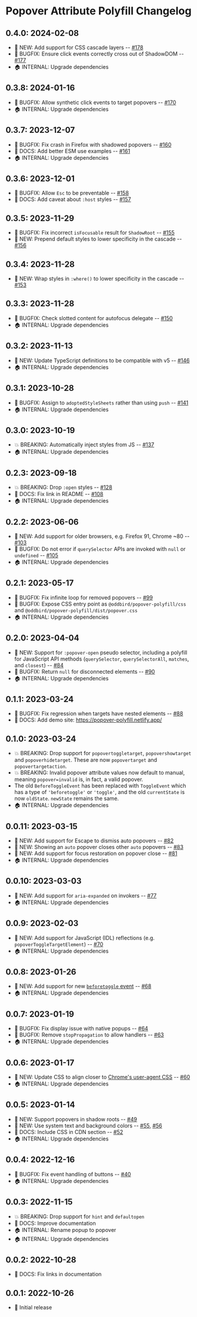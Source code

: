 # Popover Attribute Polyfill Changelog

## 0.4.0: 2024-02-08

- 🚀 NEW: Add support for CSS cascade layers --
  [#178](https://github.com/oddbird/popover-polyfill/pull/178)
- 🐛 BUGFIX: Ensure click events correctly cross out of ShadowDOM --
  [#177](https://github.com/oddbird/popover-polyfill/pull/177)
- 🏠 INTERNAL: Upgrade dependencies

## 0.3.8: 2024-01-16

- 🐛 BUGFIX: Allow synthetic click events to target popovers --
  [#170](https://github.com/oddbird/popover-polyfill/pull/170)
- 🏠 INTERNAL: Upgrade dependencies

## 0.3.7: 2023-12-07

- 🐛 BUGFIX: Fix crash in Firefox with shadowed popovers --
  [#160](https://github.com/oddbird/popover-polyfill/pull/160)
- 📝 DOCS: Add better ESM use examples --
  [#161](https://github.com/oddbird/popover-polyfill/pull/161)
- 🏠 INTERNAL: Upgrade dependencies

## 0.3.6: 2023-12-01

- 🐛 BUGFIX: Allow `Esc` to be preventable --
  [#158](https://github.com/oddbird/popover-polyfill/pull/158)
- 📝 DOCS: Add caveat about `:host` styles --
  [#157](https://github.com/oddbird/popover-polyfill/pull/157)

## 0.3.5: 2023-11-29

- 🐛 BUGFIX: Fix incorrect `isFocusable` result for `ShadowRoot` --
  [#155](https://github.com/oddbird/popover-polyfill/pull/155)
- 🚀 NEW: Prepend default styles to lower specificity in the cascade --
  [#156](https://github.com/oddbird/popover-polyfill/pull/156)

## 0.3.4: 2023-11-28

- 🚀 NEW: Wrap styles in `:where()` to lower specificity in the cascade --
  [#153](https://github.com/oddbird/popover-polyfill/pull/153)

## 0.3.3: 2023-11-28

- 🐛 BUGFIX: Check slotted content for autofocus delegate --
  [#150](https://github.com/oddbird/popover-polyfill/pull/150)
- 🏠 INTERNAL: Upgrade dependencies

## 0.3.2: 2023-11-13

- 🚀 NEW: Update TypeScript definitions to be compatible with v5 --
  [#146](https://github.com/oddbird/popover-polyfill/pull/146)
- 🏠 INTERNAL: Upgrade dependencies

## 0.3.1: 2023-10-28

- 🐛 BUGFIX: Assign to `adoptedStyleSheets` rather than using `push` --
  [#141](https://github.com/oddbird/popover-polyfill/pull/141)
- 🏠 INTERNAL: Upgrade dependencies

## 0.3.0: 2023-10-19

- 💥 BREAKING: Automatically inject styles from JS --
  [#137](https://github.com/oddbird/popover-polyfill/pull/137)
- 🏠 INTERNAL: Upgrade dependencies

## 0.2.3: 2023-09-18

- 💥 BREAKING: Drop `:open` styles --
  [#128](https://github.com/oddbird/popover-polyfill/pull/128)
- 📝 DOCS: Fix link in README --
  [#108](https://github.com/oddbird/popover-polyfill/pull/108)
- 🏠 INTERNAL: Upgrade dependencies

## 0.2.2: 2023-06-06

- 🚀 NEW: Add support for older browsers, e.g. Firefox 91, Chrome ~80 --
  [#103](https://github.com/oddbird/popover-polyfill/pull/103)
- 🐛 BUGFIX: Do not error if `querySelector` APIs are invoked with `null` or
  `undefined` -- [#105](https://github.com/oddbird/popover-polyfill/pull/105)
- 🏠 INTERNAL: Upgrade dependencies

## 0.2.1: 2023-05-17

- 🐛 BUGFIX: Fix infinite loop for removed popovers --
  [#99](https://github.com/oddbird/popover-polyfill/pull/99)
- 🐛 BUGFIX: Expose CSS entry point as `@oddbird/popover-polyfill/css` and
  `@oddbird/popover-polyfill/dist/popover.css`
- 🏠 INTERNAL: Upgrade dependencies

## 0.2.0: 2023-04-04

- 🚀 NEW: Support for `:popover-open` pseudo selector, including a polyfill for
  JavaScript API methods (`querySelector`, `querySelectorAll`, `matches`, and
  `closest`) --
  [#84](https://github.com/oddbird/popover-polyfill/pull/84)
- 🐛 BUGFIX: Return `null` for disconnected elements --
  [#90](https://github.com/oddbird/popover-polyfill/pull/90)
- 🏠 INTERNAL: Upgrade dependencies

## 0.1.1: 2023-03-24

- 🐛 BUGFIX: Fix regression when targets have nested elements --
  [#88](https://github.com/oddbird/popover-polyfill/pull/88)
- 📝 DOCS: Add demo site: https://popover-polyfill.netlify.app/

## 0.1.0: 2023-03-24

- 💥 BREAKING: Drop support for `popovertoggletarget`, `popovershowtarget` and
  `popoverhidetarget`. These are now `popovertarget` and `popovertargetaction`.
- 💥 BREAKING: Invalid popover attribute values now default to manual, meaning
  `popover=invalid` is, in fact, a valid popover.
- The old `BeforeToggleEvent` has been replaced with `ToggleEvent` which has a
  type of `'beforetoggle'` or `'toggle'`, and the old `currentState` is now
  `oldState`. `newState` remains the same.
- 🏠 INTERNAL: Upgrade dependencies

## 0.0.11: 2023-03-15

- 🚀 NEW: Add support for Escape to dismiss auto popovers --
  [#82](https://github.com/oddbird/popover-polyfill/pull/82)
- 🚀 NEW: Showing an `auto` popover closes other `auto` popovers --
  [#83](https://github.com/oddbird/popover-polyfill/pull/83)
- 🚀 NEW: Add support for focus restoration on popover close --
  [#81](https://github.com/oddbird/popover-polyfill/pull/81)
- 🏠 INTERNAL: Upgrade dependencies

## 0.0.10: 2023-03-03

- 🚀 NEW: Add support for `aria-expanded` on invokers --
  [#77](https://github.com/oddbird/popover-polyfill/pull/77)
- 🏠 INTERNAL: Upgrade dependencies

## 0.0.9: 2023-02-03

- 🚀 NEW: Add support for JavaScript (IDL) reflections (e.g.
  `popoverToggleTargetElement`) --
  [#70](https://github.com/oddbird/popover-polyfill/pull/70)
- 🏠 INTERNAL: Upgrade dependencies

## 0.0.8: 2023-01-26

- 🚀 NEW: Add support for new [`beforetoggle`
  event](https://whatpr.org/html/8221/popover.html#show-popover) --
  [#68](https://github.com/oddbird/popover-polyfill/pull/68)
- 🏠 INTERNAL: Upgrade dependencies

## 0.0.7: 2023-01-19

- 🐛 BUGFIX: Fix display issue with native popups --
  [#64](https://github.com/oddbird/popover-polyfill/pull/64)
- 🐛 BUGFIX: Remove `stopPropagation` to allow handlers --
  [#63](https://github.com/oddbird/popover-polyfill/pull/63)
- 🏠 INTERNAL: Upgrade dependencies

## 0.0.6: 2023-01-17

- 🚀 NEW: Update CSS to align closer to [Chrome's user-agent
  CSS](https://github.com/chromium/chromium/blob/main/third_party/blink/renderer/core/css/popover.css)
  -- [#60](https://github.com/oddbird/popover-polyfill/pull/60)
- 🏠 INTERNAL: Upgrade dependencies

## 0.0.5: 2023-01-14

- 🚀 NEW: Support popovers in shadow roots --
  [#49](https://github.com/oddbird/popover-polyfill/pull/49)
- 🚀 NEW: Use system text and background colors --
  [#55](https://github.com/oddbird/popover-polyfill/pull/55),
  [#56](https://github.com/oddbird/popover-polyfill/pull/56)
- 📝 DOCS: Include CSS in CDN section --
  [#52](https://github.com/oddbird/popover-polyfill/pull/52)
- 🏠 INTERNAL: Upgrade dependencies

## 0.0.4: 2022-12-16

- 🐛 BUGFIX: Fix event handling of buttons --
  [#40](https://github.com/oddbird/popover-polyfill/pull/40)
- 🏠 INTERNAL: Upgrade dependencies

## 0.0.3: 2022-11-15

- 💥 BREAKING: Drop support for `hint` and `defaultopen`
- 📝 DOCS: Improve documentation
- 🏠 INTERNAL: Rename popup to popover
- 🏠 INTERNAL: Upgrade dependencies

## 0.0.2: 2022-10-28

- 📝 DOCS: Fix links in documentation

## 0.0.1: 2022-10-26

- 🎉 Initial release
